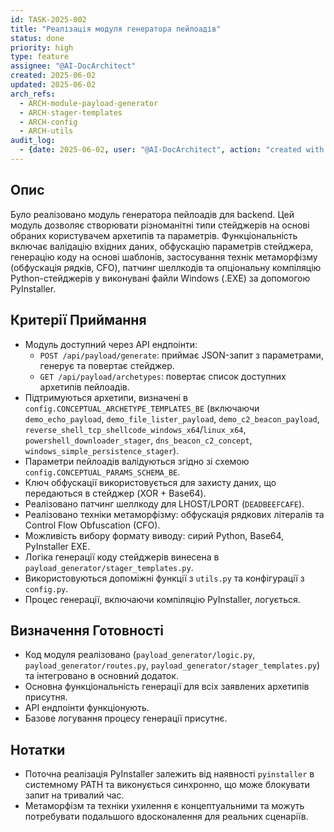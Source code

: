 ```yaml
---
id: TASK-2025-002
title: "Реалізація модуля генератора пейлоадів"
status: done
priority: high
type: feature
assignee: "@AI-DocArchitect"
created: 2025-06-02
updated: 2025-06-02
arch_refs:
  - ARCH-module-payload-generator
  - ARCH-stager-templates
  - ARCH-config
  - ARCH-utils
audit_log:
  - {date: 2025-06-02, user: "@AI-DocArchitect", action: "created with status done"}
---
```

## Опис
Було реалізовано модуль генератора пейлоадів для backend. Цей модуль дозволяє створювати різноманітні типи стейджерів на основі обраних користувачем архетипів та параметрів. Функціональність включає валідацію вхідних даних, обфускацію параметрів стейджера, генерацію коду на основі шаблонів, застосування технік метаморфізму (обфускація рядків, CFO), патчинг шеллкодів та опціональну компіляцію Python-стейджерів у виконувані файли Windows (.EXE) за допомогою PyInstaller.

## Критерії Приймання
- Модуль доступний через API ендпоінти:
    - `POST /api/payload/generate`: приймає JSON-запит з параметрами, генерує та повертає стейджер.
    - `GET /api/payload/archetypes`: повертає список доступних архетипів пейлоадів.
- Підтримуються архетипи, визначені в `config.CONCEPTUAL_ARCHETYPE_TEMPLATES_BE` (включаючи `demo_echo_payload`, `demo_file_lister_payload`, `demo_c2_beacon_payload`, `reverse_shell_tcp_shellcode_windows_x64`/`linux_x64`, `powershell_downloader_stager`, `dns_beacon_c2_concept`, `windows_simple_persistence_stager`).
- Параметри пейлоадів валідуються згідно зі схемою `config.CONCEPTUAL_PARAMS_SCHEMA_BE`.
- Ключ обфускації використовується для захисту даних, що передаються в стейджер (XOR + Base64).
- Реалізовано патчинг шеллкоду для LHOST/LPORT (`DEADBEEFCAFE`).
- Реалізовано техніки метаморфізму: обфускація рядкових літералів та Control Flow Obfuscation (CFO).
- Можливість вибору формату виводу: сирий Python, Base64, PyInstaller EXE.
- Логіка генерації коду стейджерів винесена в `payload_generator/stager_templates.py`.
- Використовуються допоміжні функції з `utils.py` та конфігурації з `config.py`.
- Процес генерації, включаючи компіляцію PyInstaller, логується.

## Визначення Готовності
- Код модуля реалізовано (`payload_generator/logic.py`, `payload_generator/routes.py`, `payload_generator/stager_templates.py`) та інтегровано в основний додаток.
- Основна функціональність генерації для всіх заявлених архетипів присутня.
- API ендпоінти функціонують.
- Базове логування процесу генерації присутнє.

## Нотатки
- Поточна реалізація PyInstaller залежить від наявності `pyinstaller` в системному PATH та виконується синхронно, що може блокувати запит на тривалий час.
- Метаморфізм та техніки ухилення є концептуальними та можуть потребувати подальшого вдосконалення для реальних сценаріїв. 